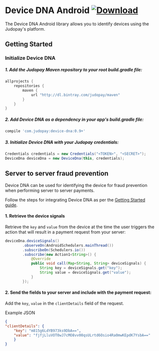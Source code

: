 # Device DNA Android [ ![Download](https://api.bintray.com/packages/judopay/maven/device-dna/images/download.svg) ](https://bintray.com/judopay/maven/device-dna/_latestVersion)

The Device DNA Android library allows you to identify devices using the Judopay's platform.

## Getting Started

### Initialize Device DNA

##### 1. Add the Judopay Maven repository to your root build.gradle file:
```groovy
allprojects {
    repositories {
        maven {
            url "http://dl.bintray.com/judopay/maven"
        }
    }
}
```

##### 2. Add Device DNA as a dependency in your app's build.gradle file:
```groovy
compile 'com.judopay:device-dna:0.9+'
```

##### 3. Initialize Device DNA with your Judopay credentials:
```java
Credentials credentials = new Credentials("<TOKEN>", "<SECRET>");
DeviceDna deviceDna = new DeviceDna(this, credentials);
```

## Server to server fraud prevention
Device DNA can be used for identifying the device for fraud prevention when performing server to server payments.

Follow the steps for integrating Device DNA as per the [Getting Started guide](#getting-started).

#### 1. Retrieve the device signals
Retrieve the ```key``` and ```value``` from the device at the time the user triggers the action that will result in a payment request from your server:
```java
deviceDna.deviceSignals()
        .observeOn(AndroidSchedulers.mainThread())
        .subscribeOn(Schedulers.io())
        .subscribe(new Action1<String>() {
            @Override
            public void call(Map<String, String> deviceSignals) {
                String key = deviceSignals.get("key");
                String value = deviceSignals.get("value");
            }
        });
```

#### 2. Send the fields to your server and include with the payment request:
Add the ```key```, ```value``` in the ```clientDetails``` field of the request.

Example JSON
```json
{
"clientDetails": {
    "key": "m815g6LdYB973ks9DbA==",
    "value": "fjfjLluVOT0wJ7cMO8vv00qsULrtd6Osio4Ra0mwKEpdK7YsbA=="
    }
}
```
